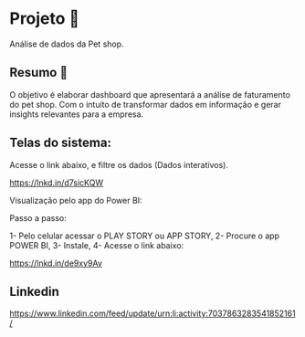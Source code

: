 # Projeto 💼 

Análise de dados da Pet shop.

## Resumo 📖 

O objetivo é elaborar dashboard que apresentará a análise de faturamento do pet shop. Com o intuito de transformar dados em informação e gerar insights
relevantes para a empresa.

## Telas do sistema:

Acesse o link abaixo, e filtre os dados (Dados interativos).

https://lnkd.in/d7sicKQW

Visualização pelo app do Power BI:

Passo a passo:

1- Pelo celular acessar o PLAY STORY ou APP STORY,
2- Procure o app POWER BI,
3- Instale,
4- Acesse o link abaixo:

https://lnkd.in/de9xy9Av

## Linkedin

https://www.linkedin.com/feed/update/urn:li:activity:7037863283541852161/





